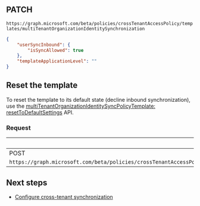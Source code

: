 ## PATCH
`https://graph.microsoft.com/beta/policies/crossTenantAccessPolicy/templates/multiTenantOrganizationIdentitySynchronization`

```json
{
    "userSyncInbound": {
        "isSyncAllowed": true
    },
    "templateApplicationLevel": ""
}
```

## Reset the template

To reset the template to its default state (decline inbound synchronization), use the [multiTenantOrganizationIdentitySyncPolicyTemplate: resetToDefaultSettings](https://graph.microsoft.com/beta/policies/crossTenantAccessPolicy/templates/multiTenantOrganizationIdentitySynchronization/resetToDefaultSettings) API.

### Request

| HTTP  |
|-------|
| POST  |
| `https://graph.microsoft.com/beta/policies/crossTenantAccessPolicy/templates/multiTenantOrganizationIdentitySynchronization/resetToDefaultSettings` |

## Next steps

- [Configure cross-tenant synchronization](https://learn.microsoft.com/en-us/azure/active-directory/external-identities/cross-tenant-synchronization)